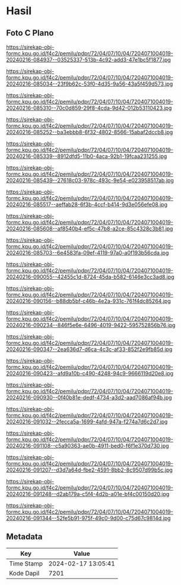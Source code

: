 # Hasil

## Foto C Plano

https://sirekap-obj-formc.kpu.go.id/f4c2/pemilu/pdpr/72/04/07/10/04/7204071004019-20240216-084937--03525337-513b-4c92-add3-47e1bc5f1877.jpg

https://sirekap-obj-formc.kpu.go.id/f4c2/pemilu/pdpr/72/04/07/10/04/7204071004019-20240216-085034--23f9b62c-53f0-4d35-9a56-43a5f459d573.jpg

https://sirekap-obj-formc.kpu.go.id/f4c2/pemilu/pdpr/72/04/07/10/04/7204071004019-20240216-085310--70c0d859-29f8-4cda-9d42-012b53110423.jpg

https://sirekap-obj-formc.kpu.go.id/f4c2/pemilu/pdpr/72/04/07/10/04/7204071004019-20240216-085252--ba3ebbb8-6f32-4802-8566-15abaf2dccb8.jpg

https://sirekap-obj-formc.kpu.go.id/f4c2/pemilu/pdpr/72/04/07/10/04/7204071004019-20240216-085339--8912dfd5-11b0-4aca-92b1-19fcaa231255.jpg

https://sirekap-obj-formc.kpu.go.id/f4c2/pemilu/pdpr/72/04/07/10/04/7204071004019-20240216-085439--27618c03-978c-493c-9e54-e023958517ab.jpg

https://sirekap-obj-formc.kpu.go.id/f4c2/pemilu/pdpr/72/04/07/10/04/7204071004019-20240216-085517--aeffab28-6f3b-4ccf-b414-9d3e056efe08.jpg

https://sirekap-obj-formc.kpu.go.id/f4c2/pemilu/pdpr/72/04/07/10/04/7204071004019-20240216-085608--af8540b4-ef5c-47b8-a2ce-85c4328c3b81.jpg

https://sirekap-obj-formc.kpu.go.id/f4c2/pemilu/pdpr/72/04/07/10/04/7204071004019-20240216-085703--6e4583fa-09ef-4119-97a0-a0f193b56cda.jpg

https://sirekap-obj-formc.kpu.go.id/f4c2/pemilu/pdpr/72/04/07/10/04/7204071004019-20240216-090055--42455c1d-8724-45da-b582-6146e3cc3ad8.jpg

https://sirekap-obj-formc.kpu.go.id/f4c2/pemilu/pdpr/72/04/07/10/04/7204071004019-20240216-090156--b88db5bf-c46b-4e2a-931c-761f4dc85264.jpg

https://sirekap-obj-formc.kpu.go.id/f4c2/pemilu/pdpr/72/04/07/10/04/7204071004019-20240216-090234--846f5e6e-6496-4019-9422-595752856b76.jpg

https://sirekap-obj-formc.kpu.go.id/f4c2/pemilu/pdpr/72/04/07/10/04/7204071004019-20240216-090347--2ea636d7-d6ca-4c3c-af33-852f2e9fb85d.jpg

https://sirekap-obj-formc.kpu.go.id/f4c2/pemilu/pdpr/72/04/07/10/04/7204071004019-20240216-090423--afd9a10b-c490-4248-94c9-9666119d20e8.jpg

https://sirekap-obj-formc.kpu.go.id/f4c2/pemilu/pdpr/72/04/07/10/04/7204071004019-20240216-090930--0f40b81e-dedf-4734-a3d2-aad7086af94b.jpg

https://sirekap-obj-formc.kpu.go.id/f4c2/pemilu/pdpr/72/04/07/10/04/7204071004019-20240216-091032--2fecca5a-1699-4afd-947a-f274a7d6c2d7.jpg

https://sirekap-obj-formc.kpu.go.id/f4c2/pemilu/pdpr/72/04/07/10/04/7204071004019-20240216-091108--c5a90363-ae0b-4911-bed0-f6f1e370d730.jpg

https://sirekap-obj-formc.kpu.go.id/f4c2/pemilu/pdpr/72/04/07/10/04/7204071004019-20240216-091207--d3d7a64d-fbe2-4591-8bb2-8c9507d99b5c.jpg

https://sirekap-obj-formc.kpu.go.id/f4c2/pemilu/pdpr/72/04/07/10/04/7204071004019-20240216-091248--d2ab179a-c5f4-4d2b-a01e-bf4c00150d20.jpg

https://sirekap-obj-formc.kpu.go.id/f4c2/pemilu/pdpr/72/04/07/10/04/7204071004019-20240216-091344--52fe5b91-975f-49c0-9d00-c75d67c9814d.jpg


## Metadata

| Key        | Value               |
| ---------- | ------------------- |
| Time Stamp | 2024-02-17 13:05:41 |
| Kode Dapil | 7201                |



